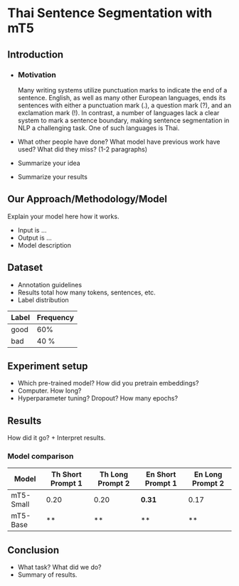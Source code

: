 # Thai Sentence Segmentation with mT5

## Introduction
- ### Motivation 
    Many writing systems utilize punctuation marks to indicate the end of a sentence. English, as well as many other European languages, ends its sentences with either a punctuation mark (.), a question mark (?), and an exclamation mark (!). In contrast, a number of languages lack a clear system to mark a sentence boundary, making sentence segmentation in NLP a challenging task. One of such languages is Thai. 

- What other people have done? What model have previous work have used? What did they miss?  (1-2 paragraphs)
- Summarize your idea
- Summarize your results

## Our Approach/Methodology/Model 
Explain your model here how it works. 

- Input is ... 
- Output is ...
- Model description 

## Dataset 
- Annotation guidelines 
- Results total how many tokens, sentences, etc. 
- Label distribution

| Label | Frequency |
|--------|----------|
| good | 60% |
| bad | 40 % | 

## Experiment setup
- Which pre-trained model? How did you pretrain embeddings? 
- Computer. How long? 
- Hyperparameter tuning? Dropout? How many epochs? 

## Results 
How did it go?  + Interpret results. 

### Model comparison
| Model     | Th Short Prompt 1 | Th Long Prompt 2 | En Short Prompt 1 | En Long Prompt 2 |
|-----------|-------------------|------------------|-------------------|------------------|
| mT5-Small | 0.20              | 0.20             | **0.31**              | 0.17             |
| mT5-Base  | **                | **               | **                | **               |


## Conclusion
- What task? What did we do? 
- Summary of results.